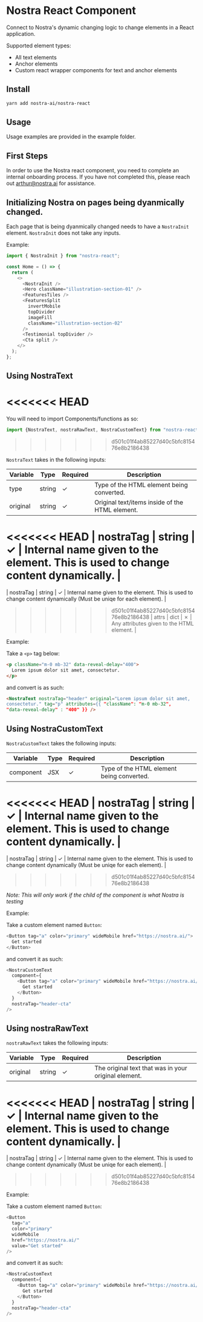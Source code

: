 # Nostra React Component

Connect to Nostra's dynamic changing logic to change elements in a React application.

Supported element types:

- All text elements
- Anchor elements
- Custom react wrapper components for text and anchor elements

## Install

```bash
yarn add nostra-ai/nostra-react

```

## Usage

Usage examples are provided in the example folder.

## First Steps

In order to use the Nostra react component, you need to complete an internal onboarding process. If you have not completed this, please reach out arthur@nostra.ai for assistance.

## Initializing Nostra on pages being dyanmically changed.

Each page that is being dyanmically changed needs to have a `NostraInit` element. `NostraInit` does not take any inputs.

Example:

```javascript
import { NostraInit } from "nostra-react";

const Home = () => {
  return (
    <>
      <NostraInit />
      <Hero className="illustration-section-01" />
      <FeaturesTiles />
      <FeaturesSplit
        invertMobile
        topDivider
        imageFill
        className="illustration-section-02"
      />
      <Testimonial topDivider />
      <Cta split />
    </>
  );
};
```

## Using NostraText
<<<<<<< HEAD
=======
You will need to import Components/functions as so:
```javascript
import {NostraText, nostraRawText, NostraCustomText} from "nostra-react";
```
>>>>>>> d501c01f4ab85227d40c5bfc815476e8b2186438

`NostraText` takes in the following inputs:

| Variable  | Type   | Required | Description                                                                     |
| --------- | ------ | -------- | ------------------------------------------------------------------------------- |
| type      | string | &check;  | Type of the HTML element being converted.                                       |
| original  | string | &check;  | Original text/items inside of the HTML element.                                 |
<<<<<<< HEAD
| nostraTag | string | &check;  | Internal name given to the element. This is used to change content dynamically. |
=======
| nostraTag | string | &check;  | Internal name given to the element. This is used to change content dynamically (Must be uniqe for each element). |
>>>>>>> d501c01f4ab85227d40c5bfc815476e8b2186438
| attrs     | dict   | &cross;  | Any attributes given to the HTML element.                                       |

Example:

Take a `<p>` tag below:

```html
<p className="m-0 mb-32" data-reveal-delay="400">
  Lorem ipsum dolor sit amet, consectetur.
</p>
```

and convert is as such:

```html
<NostraText nostraTag="header" original="Lorem ipsum dolor sit amet,
consectetur." tag="p" attributes={{ "className": "m-0 mb-32",
"data-reveal-delay" : "400" }} />
```

## Using NostraCustomText

`NostraCustomText` takes the following inputs:

| Variable  | Type   | Required | Description                                                                     |
| --------- | ------ | -------- | ------------------------------------------------------------------------------- |
| component | JSX    | &check;  | Type of the HTML element being converted.                                       |
<<<<<<< HEAD
| nostraTag | string | &check;  | Internal name given to the element. This is used to change content dynamically. |
=======
| nostraTag | string | &check;  | Internal name given to the element. This is used to change content dynamically (Must be uniqe for each element). |
>>>>>>> d501c01f4ab85227d40c5bfc815476e8b2186438

*Note: This will only work if the child of the component is what Nostra is testing*

Example:

Take a custom element named `Button`:

```javascript
<Button tag="a" color="primary" wideMobile href="https://nostra.ai/">
  Get started
</Button>
```

and convert it as such:

```javascript
<NostraCustomText
  component={
    <Button tag="a" color="primary" wideMobile href="https://nostra.ai/">
      Get started
    </Button>
  }
  nostraTag="header-cta"
/>
```

## Using nostraRawText

`nostraRawText` takes the following inputs:

| Variable  | Type   | Required | Description                                                                     |
| --------- | ------ | -------- | ------------------------------------------------------------------------------- |
| original | string    | &check;  | The original text that was in your original element.                                       |
<<<<<<< HEAD
| nostraTag | string | &check;  | Internal name given to the element. This is used to change content dynamically. |
=======
| nostraTag | string | &check;  | Internal name given to the element. This is used to change content dynamically (Must be uniqe for each element). |
>>>>>>> d501c01f4ab85227d40c5bfc815476e8b2186438

Example:

Take a custom element named `Button`:

```javascript
<Button 
  tag="a" 
  color="primary" 
  wideMobile 
  href="https://nostra.ai/" 
  value="Get started"
/>
```

and convert it as such:

```javascript
<NostraCustomText
  component={
    <Button tag="a" color="primary" wideMobile href="https://nostra.ai/">
      Get started
    </Button>
  }
  nostraTag="header-cta"
/>
```